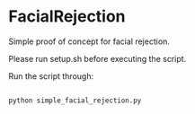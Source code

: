 # FacialRejection

Simple proof of concept for facial rejection. 

Please run setup.sh before executing the script. 

Run the script through:  

```

python simple_facial_rejection.py

```
